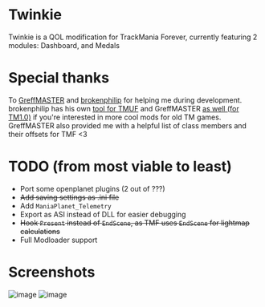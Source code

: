 # Twinkie
Twinkie is a QOL modification for TrackMania Forever, currently featuring 2 modules: Dashboard, and Medals

# Special thanks
To [GreffMASTER](https://github.com/GreffMASTER) and [brokenphilip](https://github.com/brokenphilip) for helping me during development. brokenphilip has his own [tool for TMUF](https://github.com/BulbToys/TMUF) and GreffMASTER [as well (for TM1.0)](https://github.com/GreffMASTER/TMStuff) if you're interested in more cool mods for old TM games.
GreffMASTER also provided me with a helpful list of class members and their offsets for TMF <3

# TODO (from most viable to least)
- Port some openplanet plugins (2 out of ???)
- ~~Add saving settings as .ini file~~
- Add `ManiaPlanet_Telemetry`
- Export as ASI instead of DLL for easier debugging
- ~~Hook `Present` instead of `EndScene`, as TMF uses `EndScene` for lightmap calculations~~
- Full Modloader support

# Screenshots
![image](https://github.com/user-attachments/assets/583ebe11-5d90-4636-9c61-22d5825df31a)
![image](https://github.com/user-attachments/assets/0647711c-cb47-4e02-90fc-58588d575e93)
